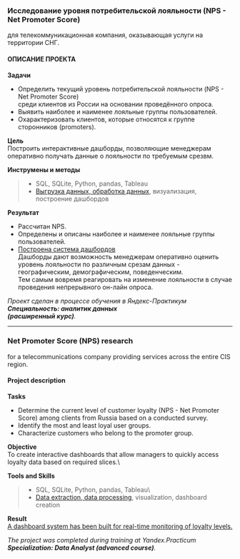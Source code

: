 ### **Исследование уровня потребительской лояльности (NPS - Net Promoter Score)**
для телекоммуникационная компания, оказывающая услуги на территории СНГ.

#### ОПИСАНИЕ ПРОЕКТА
**Задачи**
- Определить текущий уровень потребительской лояльности (NPS - Net Promoter Score)\
среди клиентов из России на основании проведённого опроса.
- Выявить наиболее и наименее лояльные группы пользователей.
- Охарактеризовать клиентов, которые относятся к группе cторонников (promoters).

**Цель**\
Построить интерактивные дашборды, позволяющие менеджерам оперативно получать данные о лояльности по требуемым срезвм.

**Инструмены и методы**
>- SQL, SQLite, Python, pandas, Tableau
>- [Выгрузка данных, обработка данных](https://github.com/HaggPv/Portfolio/blob/main/02_Yandex_8_Net_Promoter_Score_for_Telecom/yandex_8_NPS_for_telecom.ipynb), визуализация, построение дашбордов


**Результат**
- Рассчитан NPS.
- Определены и описаны наиболее и наименее лояльные группы пользователей.
- [Построена система дашбордов](https://public.tableau.com/views/NetPromoterScoreforTelecom/NPSstudy?:language=en-US&:sid=&:redirect=auth&:display_count=n&:origin=viz_share_link)\
Дашборды дают возможность менеджерам оперативно оценить уровень лояльности по различным срезам данных - географическим, демографическим, поведенческим.\
Тем самым вовремя реагировать на изменение лояльности в случае проведения непрерывного он-лайн опроса.

*Проект сделан в процессе обучения в Яндекс-Практикум\
**Специальность: аналитик данных\
(расширенный курс)**.*
________________________

### **Net Promoter Score (NPS) research**
for a telecommunications company providing services across the entire CIS region.

#### **Project description**
**Tasks**
- Determine the current level of customer loyalty (NPS - Net Promoter Score) among clients from Russia based on a conducted survey.
- Identify the most and least loyal user groups.
- Characterize customers who belong to the promoter group.

**Objective**\
To create interactive dashboards that allow managers to quickly access loyalty data based on required slices.\

**Tools and Skills**
>- SQL, SQLite, Python, pandas, Tableau\
>- [Data extraction, data processing](https://github.com/HaggPv/Portfolio/blob/main/Project_8_Net_Promoter_Score_for_Telecom/yandex_8_NPS_for_telecom.ipynb), visualization, dashboard creation



**Result**\
[A dashboard system has been built for real-time monitoring of loyalty levels.](https://public.tableau.com/views/NetPromoterScoreforTelecom/NPSstudy?:language=en-US&:sid=&:redirect=auth&:display_count=n&:origin=viz_share_link)




*The project was completed during training at Yandex.Practicum\
**Specialization: Data Analyst (advanced course)**.*

